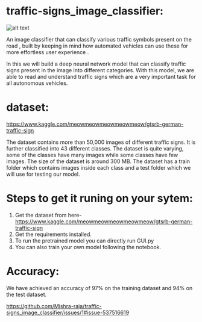 # traffic-signs_image_classifier:

![alt text](https://github.com/Raja-mishra1/traffic-signs_image_classifier/blob/master/Screenshot%20from%202021-01-13%2012-14-59.png)

An image classifier that can classify various traffic symbols present on the road , built by keeping in mind how automated vehicles can use these for more effortless user experience .

In this  we will build a deep neural network model that can classify traffic signs present in the image into different categories. With this model, we are able to read and understand traffic signs which are a very important task for all autonomous vehicles.

# dataset:

https://www.kaggle.com/meowmeowmeowmeowmeow/gtsrb-german-traffic-sign


The dataset contains more than 50,000 images of different traffic signs. It is further classified into 43 different classes. The dataset is quite varying, some of the classes have many images while some classes have few images. The size of the dataset is around 300 MB. The dataset has a train folder which contains images inside each class and a test folder which we will use for testing our model.

# Steps to get it runing on your sytem:

1. Get the dataset from here-   https://www.kaggle.com/meowmeowmeowmeowmeow/gtsrb-german-traffic-sign
2. Get the requirements installed.
3. To run the pretrained model you can directly run GUI.py
4. You can also train your own model following the notebook.

# Accuracy:
We have achieved an accuracy of 97% on the training dataset and 94% on the test dataset. 

https://github.com/Mishra-raja/traffic-signs_image_classifier/issues/1#issue-537516619




